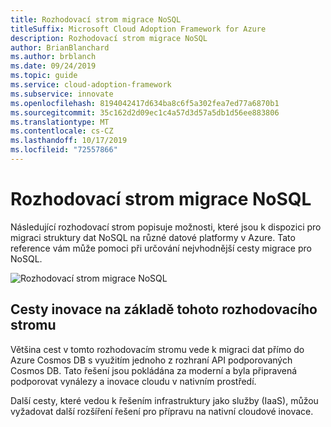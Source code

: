 ```yaml
---
title: Rozhodovací strom migrace NoSQL
titleSuffix: Microsoft Cloud Adoption Framework for Azure
description: Rozhodovací strom migrace NoSQL
author: BrianBlanchard
ms.author: brblanch
ms.date: 09/24/2019
ms.topic: guide
ms.service: cloud-adoption-framework
ms.subservice: innovate
ms.openlocfilehash: 8194042417d634ba8c6f5a302fea7ed77a6870b1
ms.sourcegitcommit: 35c162d2d09ec1c4a57d3d57a5db1d56ee883806
ms.translationtype: MT
ms.contentlocale: cs-CZ
ms.lasthandoff: 10/17/2019
ms.locfileid: "72557866"
---
```

# <a name="nosql-migration-decision-tree"></a>Rozhodovací strom migrace NoSQL

Následující rozhodovací strom popisuje možnosti, které jsou k dispozici pro migraci struktury dat NoSQL na různé datové platformy v Azure.
Tato reference vám může pomoci při určování nejvhodnější cesty migrace pro NoSQL.

![Rozhodovací strom migrace NoSQL](../../_images/innovate/considerations/no-sql-decision-tree.png)

## <a name="innovation-paths-based-on-this-decision-tree"></a>Cesty inovace na základě tohoto rozhodovacího stromu

Většina cest v tomto rozhodovacím stromu vede k migraci dat přímo do Azure Cosmos DB s využitím jednoho z rozhraní API podporovaných Cosmos DB. Tato řešení jsou pokládána za moderní a byla připravená podporovat vynálezy a inovace cloudu v nativním prostředí.

Další cesty, které vedou k řešením infrastruktury jako služby (IaaS), můžou vyžadovat další rozšíření řešení pro přípravu na nativní cloudové inovace.
